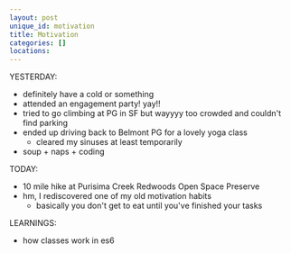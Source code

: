 ```yaml
---
layout: post
unique_id: motivation
title: Motivation
categories: []
locations: 
---
```


YESTERDAY:
* definitely have a cold or something
* attended an engagement party! yay!!
* tried to go climbing at PG in SF but wayyyy too crowded and couldn't find parking
* ended up driving back to Belmont PG for a lovely yoga class
  * cleared my sinuses at least temporarily
* soup + naps + coding

TODAY:
* 10 mile hike at Purisima Creek Redwoods Open Space Preserve
* hm, I rediscovered one of my old motivation habits
  * basically you don't get to eat until you've finished your tasks

LEARNINGS:
* how classes work in es6

